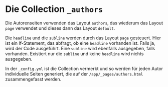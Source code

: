 # Die Collection `_authors`

Die Autorenseiten verwenden das Layout `authors`, das wiederum das Layout `page` verwendet und dieses dann das Layout `default`.

Die `headline` und die `subline` werden durch das Layout `page` gesteuert. Hier ist ein If-Statement, das abfragt, ob eine `headline` vorhanden ist. Falls ja, wird der Code ausgeführt. Eine `subline` wird ebenfalls ausgegeben, falls vorhanden. Existiert nur die `subline` und keine `headline` wird nichts ausgegeben.

In der `_config.yml` ist die Collection vermerkt und so werden für jeden Autor individuelle Seiten generiert, die auf der `/app/_pages/authors.html` zusammengefasst werden.
